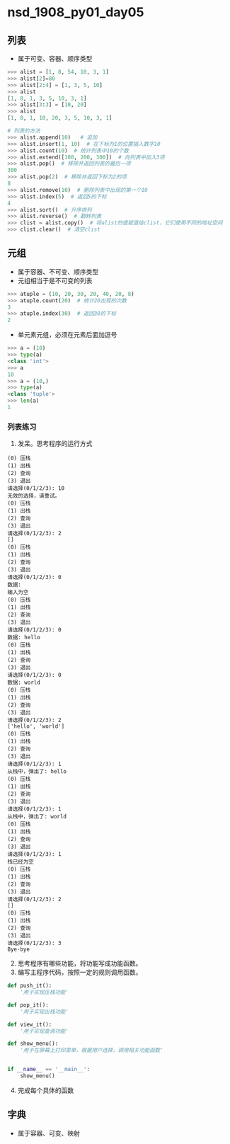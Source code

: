 # nsd_1908_py01_day05

## 列表

- 属于可变、容器、顺序类型

```python
>>> alist = [1, 8, 54, 10, 3, 1]
>>> alist[2]=80
>>> alist[2:4] = [1, 3, 5, 10]
>>> alist
[1, 8, 1, 3, 5, 10, 3, 1]
>>> alist[3:3] = [10, 20]
>>> alist
[1, 8, 1, 10, 20, 3, 5, 10, 3, 1]

# 列表的方法
>>> alist.append(10)   # 追加
>>> alist.insert(1, 10)  # 在下标为1的位置插入数字10
>>> alist.count(10)  # 统计列表中10的个数
>>> alist.extend([100, 200, 300])  # 向列表中加入3项
>>> alist.pop()  # 移除并返回列表的最后一项
300
>>> alist.pop(2)  # 移除并返回下标为2的项
8
>>> alist.remove(10)  # 删除列表中出现的第一个10
>>> alist.index(5)  # 返回5的下标
4
>>> alist.sort()  # 升序排列
>>> alist.reverse()  # 翻转列表
>>> clist = alist.copy()  # 将alist的值赋值给clist，它们使用不同的地址空间
>>> clist.clear()  # 清空clist
```



## 元组

- 属于容器、不可变、顺序类型
- 元组相当于是不可变的列表

```python
>>> atuple = (10, 20, 30, 20, 40, 20, 8)
>>> atuple.count(20)  # 统计20出现的次数
3
>>> atuple.index(30)  # 返回30的下标
2
```

- 单元素元组，必须在元素后面加逗号

```python
>>> a = (10)
>>> type(a)
<class 'int'>
>>> a
10
>>> a = (10,)
>>> type(a)
<class 'tuple'>
>>> len(a)
1

```

### 列表练习

1. 发呆。思考程序的运行方式

```shell
(0) 压栈
(1) 出栈
(2) 查询
(3) 退出
请选择(0/1/2/3): 10
无效的选择，请重试。
(0) 压栈
(1) 出栈
(2) 查询
(3) 退出
请选择(0/1/2/3): 2
[]
(0) 压栈
(1) 出栈
(2) 查询
(3) 退出
请选择(0/1/2/3): 0
数据: 
输入为空
(0) 压栈
(1) 出栈
(2) 查询
(3) 退出
请选择(0/1/2/3): 0
数据: hello
(0) 压栈
(1) 出栈
(2) 查询
(3) 退出
请选择(0/1/2/3): 0
数据: world
(0) 压栈
(1) 出栈
(2) 查询
(3) 退出
请选择(0/1/2/3): 2
['hello', 'world']
(0) 压栈
(1) 出栈
(2) 查询
(3) 退出
请选择(0/1/2/3): 1
从栈中，弹出了: hello
(0) 压栈
(1) 出栈
(2) 查询
(3) 退出
请选择(0/1/2/3): 1
从栈中，弹出了: world
(0) 压栈
(1) 出栈
(2) 查询
(3) 退出
请选择(0/1/2/3): 1
栈已经为空
(0) 压栈
(1) 出栈
(2) 查询
(3) 退出
请选择(0/1/2/3): 2
[]
(0) 压栈
(1) 出栈
(2) 查询
(3) 退出
请选择(0/1/2/3): 3
Bye-bye
```

2. 思考程序有哪些功能，将功能写成功能函数。
3. 编写主程序代码，按照一定的规则调用函数。

```python
def push_it():
    '用于实现压栈功能'

def pop_it():
    '用于实现出栈功能'

def view_it():
    '用于实现查询功能'

def show_menu():
    '用于在屏幕上打印菜单，根据用户选择，调用相关功能函数'


if __name__ == '__main__':
    show_menu()

```

4. 完成每个具体的函数

## 字典

- 属于容器、可变、映射











